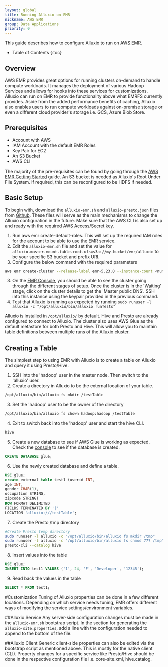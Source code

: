 ```yaml
---
layout: global
title: Running Alluxio on EMR
nickname: AWS EMR
group: Data Applications
priority: 0
---
```


This guide describes how to configure Alluxio to run on [AWS EMR](https://aws.amazon.com/emr/).

* Table of Contents
{:toc}

## Overview

AWS EMR provides great options for running clusters on-demand to handle compute workloads. It manages the
deployment of various Hadoop Services and allows for hooks into these services for customizations. Alluxio
can run on EMR to provide functionality above what EMRFS currently provides. Aside from the added performance
benefits of caching, Alluxio also enables users to run compute workloads against on-premise storage or even a
different cloud provider's storage i.e. GCS, Azure Blob Store. 

## Prerequisites

* Account with AWS
* IAM Account with the default EMR Roles
* Key Pair for EC2
* An S3 Bucket
* AWS CLI

The majority of the pre-requisites can be found by going through the
[AWS EMR Getting Started](https://docs.aws.amazon.com/emr/latest/ManagementGuide/emr-gs.html) guide. An S3 bucket
is needed as Alluxio's Root Under File System. If required, this can be reconfigured to be HDFS if needed.

## Basic Setup

To begin with, download the `alluxio-emr.sh` and `alluxio-presto.json` files from
[Github](https://github.com/Alluxio/alluxio/tree/master/integration/emr/). These files will serve as the main
mechanisms to change the Alluxio configuration in the future. Make sure that the AWS CLI is also set up and ready
with the required AWS Access/Secret key.

1. Run aws emr create-default-roles. This will set up the required IAM roles for the account to be able to use the EMR
service.
2. Edit the `alluxio-emr.sh` file and set the value for `alluxio.master.mount.table.root.ufs=s3a://my-bucket/emr/alluxio`
to be your specific S3 bucket and prefix URI.
3. Configure the below command with the required parameters

```bash
aws emr create-cluster --release-label emr-5.23.0 --instance-count <num-instances> --instance-type <instance-type> --applications Name=Presto Name=Hive --name '<cluster-name>' --bootstrap-actions Path=s3://bucket/path/to/alluxio-emr.sh --configurations file:///path/to/file/alluxio-presto.json --ec2-attributes KeyName=<ec2-keypair-name>
```

3. On the [EMR Console](https://console.aws.amazon.com/elasticmapreduce/home), you should be able to see the cluster
going through the different stages of setup. Once the cluster is in the 'Waiting' stage, click on the cluster details
to get the 'Master public DNS'. SSH into this instance using the keypair provided in the previous command.
4. Test that Alluxio is running as expected by running `sudo runuser -l alluxio -c "/opt/alluxio/bin/alluxio runTests"`

Alluxio is installed in `/opt/alluxio/` by default. Hive and Presto are already configured to connect to Alluxio. The
cluster also uses AWS Glue as the default metastore for both Presto and Hive. This will allow you to maintain table
definitions between multiple runs of the Alluxio cluster.

## Creating a Table

The simplest step to using EMR with Alluxio is to create a table on Alluxio and query it using Presto/Hive.

1. SSH into the 'hadoop' user in the master node. Then switch to the 'alluxio' user.
2. Create a directory in Alluxio to be the external location of your table.
```bash
/opt/alluxio/bin/alluxio fs mkdir /testTable
```
3. Set the 'hadoop' user to be the owner of the directory
```bash
/opt/alluxio/bin/alluxio fs chown hadoop:hadoop /testTable
```
4. Exit to switch back into the 'hadoop' user and start the hive CLI.
```bash
hive
```
5. Create a new database to see if AWS Glue is working as expected. Check the [console](https://console.aws.amazon.com/glue/home)
to see if the database is created.
```sql
CREATE DATABASE glue;
```
6. Use the newly created database and define a table.
```sql
USE glue;
create external table test1 (userid INT,
age INT,
gender CHAR(1),
occupation STRING,
zipcode STRING)
ROW FORMAT DELIMITED
FIELDS TERMINATED BY '|'
LOCATION 'alluxio:///testTable';
```
7. Create the Presto /tmp directory
```bash
#Create Presto temp directory
sudo runuser -l alluxio -c "/opt/alluxio/bin/alluxio fs mkdir /tmp"
sudo runuser -l alluxio -c "/opt/alluxio/bin/alluxio fs chmod 777 /tmp"
presto-cli --catalog hive
```
8. Insert values into the table
```sql
USE glue;
INSERT INTO test1 VALUES ('1', 24, 'F', 'Developer', '12345');
```
9. Read back the values in the table
```sql
SELECT * FROM test1;
```

#Customization
Tuning of Alluxio properties can be done in a few different locations. Depending on which service needs tuning, EMR
offers different ways of modifying the service settings/environment variables.

##Alluxio Service
Any server-side configuration changes must be made in the `alluxio-emr.sh` bootstrap script. In the section for generating
the `alluxio-site.properties`, add a line with the configuration needed to append to the bottom of the file.

##Alluxio Client
Generic client-side properties can also be edited via the bootstrap script as mentioned above. This is mostly for the native
client (CLI). Property changes for a specific service like Presto/Hive should be done in the respective configuration file
i.e. core-site.xml, hive.catalog.
